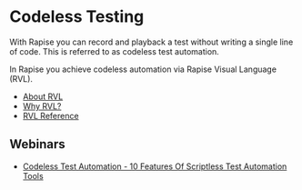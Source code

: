 # Codeless Testing

With Rapise you can record and playback a test without writing a single line of code. This is referred to as codeless test automation.

In Rapise you achieve codeless automation via Rapise Visual Language (RVL).

- [About RVL](/Guide/visual_language/)
- [Why RVL?](/RVL/Overview/)
- [RVL Reference](/Guide/rvl_editor/)

## Webinars

- [Codeless Test Automation - 10 Features Of Scriptless Test Automation Tools](https://youtu.be/kbyLnnXlpwQ)